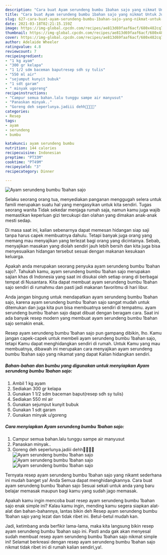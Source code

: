 ```yaml
---
description: "Cara buat Ayam serundeng bumbu 1bahan sajo yang nikmat Untuk Jualan"
title: "Cara buat Ayam serundeng bumbu 1bahan sajo yang nikmat Untuk Jualan"
slug: 627-cara-buat-ayam-serundeng-bumbu-1bahan-sajo-yang-nikmat-untuk-jualan
date: 2021-03-18T02:21:15.159Z
image: https://img-global.cpcdn.com/recipes/ae813d69faaf6acf/680x482cq70/ayam-serundeng-bumbu-1bahan-sajo-foto-resep-utama.jpg
thumbnail: https://img-global.cpcdn.com/recipes/ae813d69faaf6acf/680x482cq70/ayam-serundeng-bumbu-1bahan-sajo-foto-resep-utama.jpg
cover: https://img-global.cpcdn.com/recipes/ae813d69faaf6acf/680x482cq70/ayam-serundeng-bumbu-1bahan-sajo-foto-resep-utama.jpg
author: Adelaide Wheeler
ratingvalue: 4.8
reviewcount: 7
recipeingredient:
- "1 kg ayam"
- "300 gr kelapa"
- "1 1/2 sdm baceman baputresep sdh sy tulis"
- "550 ml air"
- "sejumput kunyit bubuk"
- "1 sdt garam"
- " minyak ugoreng"
recipeinstructions:
- "Campur semua bahan.lalu tunggu sampe air manyusut"
- "Panaskan minyak.."
- "Goreng deh seperlunya.jadiii dehh🤤🤤🤤🤤"
categories:
- Resep
tags:
- ayam
- serundeng
- bumbu

katakunci: ayam serundeng bumbu 
nutrition: 144 calories
recipecuisine: Indonesian
preptime: "PT33M"
cooktime: "PT49M"
recipeyield: "3"
recipecategory: Dinner

---
```



![Ayam serundeng bumbu 1bahan sajo](https://img-global.cpcdn.com/recipes/ae813d69faaf6acf/680x482cq70/ayam-serundeng-bumbu-1bahan-sajo-foto-resep-utama.jpg)

Selaku seorang orang tua, menyediakan panganan menggugah selera untuk famili merupakan suatu hal yang mengasyikan untuk kita sendiri. Tugas seorang  wanita Tidak sekedar menjaga rumah saja, namun kamu juga wajib memastikan keperluan gizi tercukupi dan olahan yang dimakan anak-anak mesti sedap.

Di masa  saat ini, kalian sebenarnya dapat memesan hidangan siap saji tanpa harus capek membuatnya dahulu. Tetapi banyak juga orang yang memang mau menyajikan yang terlezat bagi orang yang dicintainya. Sebab, menyajikan masakan yang diolah sendiri jauh lebih bersih dan kita juga bisa menyesuaikan hidangan tersebut sesuai dengan makanan kesukaan keluarga. 



Apakah anda merupakan seorang penyuka ayam serundeng bumbu 1bahan sajo?. Tahukah kamu, ayam serundeng bumbu 1bahan sajo merupakan sajian khas di Indonesia yang saat ini disukai oleh setiap orang di berbagai tempat di Nusantara. Kita dapat membuat ayam serundeng bumbu 1bahan sajo sendiri di rumahmu dan pasti jadi makanan favoritmu di hari libur.

Anda jangan bingung untuk mendapatkan ayam serundeng bumbu 1bahan sajo, karena ayam serundeng bumbu 1bahan sajo sangat mudah untuk ditemukan dan juga kita pun bisa membuatnya sendiri di tempatmu. ayam serundeng bumbu 1bahan sajo dapat dibuat dengan beragam cara. Saat ini ada banyak resep modern yang membuat ayam serundeng bumbu 1bahan sajo semakin enak.

Resep ayam serundeng bumbu 1bahan sajo pun gampang dibikin, lho. Kamu jangan capek-capek untuk membeli ayam serundeng bumbu 1bahan sajo, tetapi Kamu dapat menghidangkan sendiri di rumah. Untuk Kamu yang mau membuatnya, dibawah ini merupakan cara menyajikan ayam serundeng bumbu 1bahan sajo yang nikamat yang dapat Kalian hidangkan sendiri.

<!--inarticleads1-->

##### Bahan-bahan dan bumbu yang digunakan untuk menyiapkan Ayam serundeng bumbu 1bahan sajo:

1. Ambil 1 kg ayam
1. Sediakan 300 gr kelapa
1. Gunakan 1 1/2 sdm baceman baput(resep sdh sy tulis)
1. Sediakan 550 ml air
1. Gunakan sejumput kunyit bubuk
1. Gunakan 1 sdt garam
1. Gunakan  minyak u/goreng




<!--inarticleads2-->

##### Cara menyiapkan Ayam serundeng bumbu 1bahan sajo:

1. Campur semua bahan.lalu tunggu sampe air manyusut
1. Panaskan minyak..
1. Goreng deh seperlunya.jadiii dehh🤤🤤🤤🤤
<img src="https://img-global.cpcdn.com/steps/aaae8857057379ef/160x128cq70/ayam-serundeng-bumbu-1bahan-sajo-langkah-memasak-3-foto.jpg" alt="Ayam serundeng bumbu 1bahan sajo"><img src="https://img-global.cpcdn.com/steps/675f0c6c471b15c4/160x128cq70/ayam-serundeng-bumbu-1bahan-sajo-langkah-memasak-3-foto.jpg" alt="Ayam serundeng bumbu 1bahan sajo"><img src="https://img-global.cpcdn.com/steps/6bb933124eb6fa5e/160x128cq70/ayam-serundeng-bumbu-1bahan-sajo-langkah-memasak-3-foto.jpg" alt="Ayam serundeng bumbu 1bahan sajo">



Ternyata resep ayam serundeng bumbu 1bahan sajo yang nikamt sederhana ini mudah banget ya! Anda Semua dapat menghidangkannya. Cara buat ayam serundeng bumbu 1bahan sajo Sesuai sekali untuk anda yang baru belajar memasak maupun bagi kamu yang sudah jago memasak.

Apakah kamu ingin mencoba buat resep ayam serundeng bumbu 1bahan sajo enak simple ini? Kalau kamu ingin, mending kamu segera siapkan alat-alat dan bahan-bahannya, lantas bikin deh Resep ayam serundeng bumbu 1bahan sajo yang lezat dan tidak ribet ini. Betul-betul mudah kan. 

Jadi, ketimbang anda berfikir lama-lama, maka kita langsung bikin resep ayam serundeng bumbu 1bahan sajo ini. Pasti anda gak akan menyesal sudah membuat resep ayam serundeng bumbu 1bahan sajo nikmat simple ini! Selamat berkreasi dengan resep ayam serundeng bumbu 1bahan sajo nikmat tidak ribet ini di rumah kalian sendiri,ya!.

